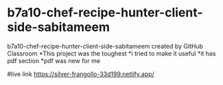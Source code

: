# b7a10-chef-recipe-hunter-client-side-sabitameem
b7a10-chef-recipe-hunter-client-side-sabitameem created by GitHub Classroom
*This project was the toughest
*i tried to make it useful
*it has pdf section
*pdf was new for me

#live link
https://silver-frangollo-33d199.netlify.app/
